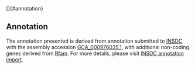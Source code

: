 []{#annotation}

Annotation
----------

The annotation presented is derived from annotation submitted to
[INSDC](http://www.insdc.org) with the assembly accession
[GCA\_000976035.1](http://www.ebi.ac.uk/ena/data/view/GCA_000976035.1),
with additional non-coding genes derived from
[Rfam](http://rfam.xfam.org/). For more details, please visit [INSDC
annotation
import](http://ensemblgenomes.org/info/data/insdc_annotation).
